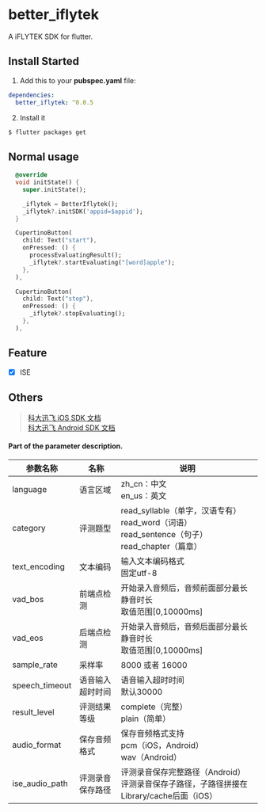 # better_iflytek

A iFLYTEK SDK for flutter.

## Install Started

1. Add this to your **pubspec.yaml** file:

```yaml
dependencies:
  better_iflytek: ^0.0.5
```

2. Install it

```bash
$ flutter packages get
```

## Normal usage

```dart
  @override
  void initState() {
    super.initState();

    _iflytek = BetterIflytek();
    _iflytek?.initSDK('appid=$appid');
  }

  CupertinoButton(
    child: Text("start"),
    onPressed: () {
      processEvaluatingResult();
      _iflytek?.startEvaluating("[word]apple");
    },
  ),

  CupertinoButton(
    child: Text("stop"),
    onPressed: () {
      _iflytek?.stopEvaluating();
    },
  ),
```

## Feature
- [x] ISE

## Others

> [科大迅飞 iOS SDK 文档](https://www.xfyun.cn/doc/Ise/iOS-SDK.html) <br/>
> [科大迅飞 Android SDK 文档](https://www.xfyun.cn/doc/Ise/Android-SDK.html) <br/>

#### Part of the parameter description.
| 参数名称 | 名称 | 说明 |
| --- | --- | --- |
| language | 语言区域 | zh_cn：中文<br/>en_us：英文 |
| category  | 评测题型 | read_syllable（单字，汉语专有）<br/>read_word（词语）<br/>read_sentence（句子）<br/>read_chapter（篇章） |
| text_encoding  | 文本编码 | 输入文本编码格式<br/>固定utf-8 |
| vad_bos  | 前端点检测 | 开始录入音频后，音频前面部分最长静音时长<br/>取值范围[0,10000ms] |
| vad_eos  | 后端点检测 | 开始录入音频后，音频后面部分最长静音时长<br/>取值范围[0,10000ms] |
| sample_rate  | 采样率 | 8000 或者 16000 |
| speech_timeout  | 语音输入超时时间 | 语音输入超时时间<br>默认30000 |
| result_level  | 评测结果等级 | complete（完整）<br/>plain（简单） |
| audio_format  | 保存音频格式 | 保存音频格式支持<br/>pcm（iOS，Android）<br/>wav（Android） |
| ise_audio_path  | 评测录音保存路径 | 评测录音保存完整路径（Android）<br/> 评测录音保存子路径，子路径拼接在Library/cache后面（iOS）|


